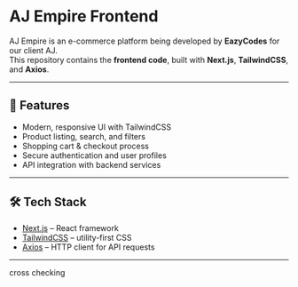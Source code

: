 # AJ Empire Frontend

AJ Empire is an e-commerce platform being developed by **EazyCodes** for our client AJ.  
This repository contains the **frontend code**, built with **Next.js**, **TailwindCSS**, and **Axios**.

---

## 🚀 Features

- Modern, responsive UI with TailwindCSS
- Product listing, search, and filters
- Shopping cart & checkout process
- Secure authentication and user profiles
- API integration with backend services

---

## 🛠️ Tech Stack

- [Next.js](https://nextjs.org/) – React framework
- [TailwindCSS](https://tailwindcss.com/) – utility-first CSS
- [Axios](https://axios-http.com/) – HTTP client for API requests

---

cross checking
